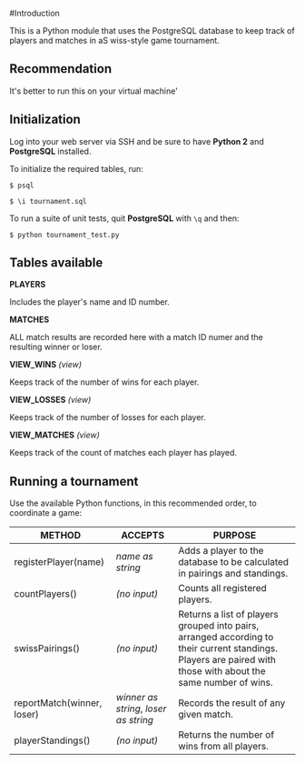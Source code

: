 #Introduction

This is a Python module that uses the PostgreSQL database to keep track of players and matches in aS wiss-style   game tournament.


## Recommendation
It's better to run this on your virtual machine'

## Initialization
Log into your web server via SSH and be sure to have **Python 2** and **PostgreSQL** installed.

To initialize the required tables, run:

```
$ psql
```
```
$ \i tournament.sql
```

To run a suite of unit tests, quit **PostgreSQL** with `\q` and then:

```
$ python tournament_test.py
```

## Tables available

**PLAYERS**

Includes the player's name and ID number.

**MATCHES**

ALL match results are recorded here with a match ID numer and the resulting winner or loser.

**VIEW_WINS** _(view)_

Keeps track of the number of wins for each player.

**VIEW_LOSSES** _(view)_

Keeps track of the number of losses for each player.

**VIEW_MATCHES** _(view)_

Keeps track of the count of matches each player has played.

## Running a tournament

Use the available Python functions, in this recommended order, to coordinate a game:

METHOD | ACCEPTS | PURPOSE
--- | --- | ---
registerPlayer(name) | _name as string_ | Adds a player to the database to be calculated in pairings and standings.
countPlayers() | _(no input)_ | Counts all registered players.
swissPairings() | _(no input)_ | Returns a list of players grouped into pairs, arranged according to their current standings. Players are paired with those with about the same number of wins.
reportMatch(winner, loser) | _winner as string_, _loser as string_ | Records the result of any given match. 
playerStandings() | _(no input)_ | Returns the number of wins from all players. 

